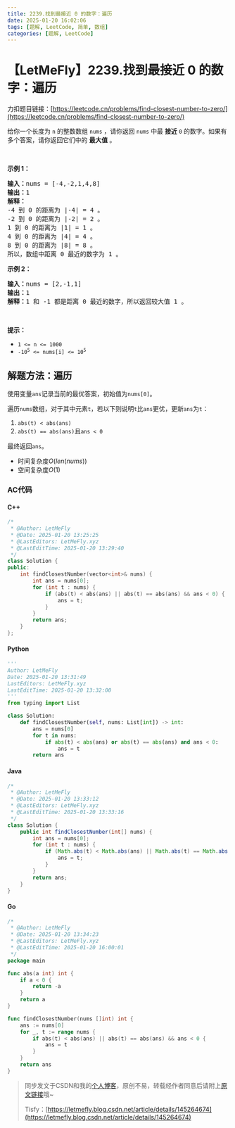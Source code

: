 ```yaml
---
title: 2239.找到最接近 0 的数字：遍历
date: 2025-01-20 16:02:06
tags: [题解, LeetCode, 简单, 数组]
categories: [题解, LeetCode]
---
```


# 【LetMeFly】2239.找到最接近 0 的数字：遍历

力扣题目链接：[https://leetcode.cn/problems/find-closest-number-to-zero/](https://leetcode.cn/problems/find-closest-number-to-zero/)

<p>给你一个长度为 <code>n</code>&nbsp;的整数数组&nbsp;<code>nums</code>&nbsp;，请你返回 <code>nums</code>&nbsp;中最 <strong>接近</strong>&nbsp;<code>0</code>&nbsp;的数字。如果有多个答案，请你返回它们中的 <strong>最大值</strong>&nbsp;。</p>

<p>&nbsp;</p>

<p><strong>示例 1：</strong></p>

<pre><b>输入：</b>nums = [-4,-2,1,4,8]
<b>输出：</b>1
<strong>解释：</strong>
-4 到 0 的距离为 |-4| = 4 。
-2 到 0 的距离为 |-2| = 2 。
1 到 0 的距离为 |1| = 1 。
4 到 0 的距离为 |4| = 4 。
8 到 0 的距离为 |8| = 8 。
所以，数组中距离 0 最近的数字为 1 。
</pre>

<p><strong>示例 2：</strong></p>

<pre><b>输入：</b>nums = [2,-1,1]
<b>输出：</b>1
<b>解释：</b>1 和 -1 都是距离 0 最近的数字，所以返回较大值 1 。
</pre>

<p>&nbsp;</p>

<p><strong>提示：</strong></p>

<ul>
	<li><code>1 &lt;= n &lt;= 1000</code></li>
	<li><code>-10<sup>5</sup> &lt;= nums[i] &lt;= 10<sup>5</sup></code></li>
</ul>


    
## 解题方法：遍历

使用变量`ans`记录当前的最优答案，初始值为`nums[0]`。

遍历`nums`数组，对于其中元素`t`，若以下则说明`t`比`ans`更优，更新`ans`为`t`：

1. `abs(t) < abs(ans)`
2. `abs(t) == abs(ans)`且`ans < 0`

最终返回`ans`。

+ 时间复杂度$O(len(nums))$
+ 空间复杂度$O(1)$

### AC代码

#### C++

```cpp
/*
 * @Author: LetMeFly
 * @Date: 2025-01-20 13:25:25
 * @LastEditors: LetMeFly.xyz
 * @LastEditTime: 2025-01-20 13:29:40
 */
class Solution {
public:
    int findClosestNumber(vector<int>& nums) {
        int ans = nums[0];
        for (int t : nums) {
            if (abs(t) < abs(ans) || abs(t) == abs(ans) && ans < 0) {
                ans = t;
            }
        }
        return ans;
    }
};
```

#### Python

```python
'''
Author: LetMeFly
Date: 2025-01-20 13:31:49
LastEditors: LetMeFly.xyz
LastEditTime: 2025-01-20 13:32:00
'''
from typing import List

class Solution:
    def findClosestNumber(self, nums: List[int]) -> int:
        ans = nums[0]
        for t in nums:
            if abs(t) < abs(ans) or abs(t) == abs(ans) and ans < 0:
                ans = t
        return ans
```

#### Java

```java
/*
 * @Author: LetMeFly
 * @Date: 2025-01-20 13:33:12
 * @LastEditors: LetMeFly.xyz
 * @LastEditTime: 2025-01-20 13:33:16
 */
class Solution {
    public int findClosestNumber(int[] nums) {
        int ans = nums[0];
        for (int t : nums) {
            if (Math.abs(t) < Math.abs(ans) || Math.abs(t) == Math.abs(ans) && ans < 0) {
                ans = t;
            }
        }
        return ans;
    }
}
```

#### Go

```go
/*
 * @Author: LetMeFly
 * @Date: 2025-01-20 13:34:23
 * @LastEditors: LetMeFly.xyz
 * @LastEditTime: 2025-01-20 16:00:01
 */
package main

func abs(a int) int {
    if a < 0 {
        return -a
    }
    return a
}

func findClosestNumber(nums []int) int {
    ans := nums[0]
    for _, t := range nums {
        if abs(t) < abs(ans) || abs(t) == abs(ans) && ans < 0 {
            ans = t
        }
    }
    return ans
}
```

> 同步发文于CSDN和我的[个人博客](https://blog.letmefly.xyz/)，原创不易，转载经作者同意后请附上[原文链接](https://blog.letmefly.xyz/2025/01/20/LeetCode%202239.%E6%89%BE%E5%88%B0%E6%9C%80%E6%8E%A5%E8%BF%910%E7%9A%84%E6%95%B0%E5%AD%97/)哦~
>
> Tisfy：[https://letmefly.blog.csdn.net/article/details/145264674](https://letmefly.blog.csdn.net/article/details/145264674)
